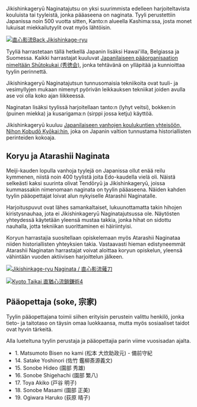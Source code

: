 Jikishinkageryū Naginatajutsu on yksi suurimmista edelleen harjoiteltavista
kouluista tai tyyleistä, jonka pääaseena on naginata. Tyyli perustettiin
Japanissa noin 500 vuotta sitten, Kanto:n alueella Kashima:ssa, josta
monet lukuisat miekkailutyylit ovat myös lähtöisin.

[![直心影流Back Jikishinkage-ryu](https://live.staticflickr.com/2325/1506012722_3082ee8ed5.jpg)](https://www.flickr.com/photos/7762281@N08/1506012722/ "直心影流Back Jikishinkage-ryu / LMHarstad")

Tyyliä harrastetaan tällä hetkellä Japanin lisäksi Hawai'illa, Belgiassa ja
Suomessa. Kaikki harrastajat kuuluvat [Japanilaiseen pääorganisaation nimeltään
Shūtokukai (秀徳会)](http://www.jikishin-naginata.jp/ "Jikishinkageryu Naginatajutsu"),
jonka tehtävänä on ylläpitää ja kunnioittaa tyylin perinnettä.

Jikishinkageryū Naginatajutsun tunnusomaisia tekniikoita ovat tuuli- ja
vesimyllyjen mukaan nimenyt pyörivän leikkauksen tekniikat joiden avulla
ase voi olla koko ajan liikkeessä.

Naginatan lisäksi tyylissä harjoitellaan tanto:n (lyhyt veitsi), bokken:in (puinen miekka) ja
kusarigama:n (sirppi jossa ketju) käyttöä.

Jikishinkageryū kuuluu [Japanilaiseen vanhojen koulukuntien yhteisöön,
Nihon Kobudō Kyōkai:hin](http://www.nihonkobudokyoukai.org/martialarts/059/ "Jikishinkageryu Naginatajutsu - Nihon Kobudo Kyokai"),
joka on Japanin valtion tunnustama historiallisten perinteiden kokoaja.


## Koryu ja Atarashii Naginata

Meiji-kauden lopulla vanhoja tyylejä on Japanissa ollut enää reilu kymmenen, niistä
noin 400 tyylistä joita Edo-kaudella vielä oli. Näistä
selkeästi kaksi suurinta olivat Tendōryū ja Jikishinkageryū, joissa kummassakin
nimenomaan naginata on tyylin pääaseena. Näiden kahden tyylin
pääopettajat loivat alun nykyiselle Atarashii Naginatalle.

Harjoituspuvut ovat lähes samankaltaiset, lukuunottamatta takin hihojen kiristysnauhaa,
jota ei Jikishinkageryū Naginatajutsussa ole.
Näytösten yhteydessä käytetään yleensä mustaa takkia, jonka hihat on sidottu
nauhalla, jotta tekniikan suorittaminen ei häiriintyisi.

Koryun harrastajia suositellaan opiskelemaan myös Atarashii Naginataa niiden historiallisten
yhteyksien takia. Vastaavasti hieman edistyneemmät Atarashii Naginatan harrastajat voivat aloittaa
koryun opiskelun, yleensä vähintään vuoden aktiivisen harjoittelun jälkeen.

[![Jikishinkage-ryu Naginata / 直心影流薙刀](https://live.staticflickr.com/1322/4601612764_5d17fc7209.jpg)](https://www.flickr.com/photos/oroshi/4601612764/ "Jikishinkage-ryu Naginata / 直心影流薙刀 / Richard")

[![Kyoto Taikai 直猶心流鎖鎌術4](https://live.staticflickr.com/2177/2460687895_0217871d1e.jpg)](https://flickr.com/photos/7762281@N08/2460687895 "Kyoto Taikai 直猶心流鎖鎌術4 / LMHarstad")

## Pääopettaja (soke, 宗家)

Tyylin pääopettajana toimii siihen erityisin perustein valittu henkilö,
jonka tieto- ja taitotaso on täysin omaa luokkaansa, mutta myös sosiaaliset taidot
ovat hyvin tärkeitä.

Alla lueteltuna tyylin perustaja ja pääopettajia parin viime vuosisadan ajalta.

-   1\. Matsumoto Bisen no kami (松本 大炊助政元) - 備前守紀
-   14\. Satake Yoshinori (佐竹 鑑柳斎源義文)
-   15\. Sonobe Hideo (園部 秀雄)
-   16\. Sonobe Shigehachi (園部 繁八)
-   17\. Toya Akiko (戸谷 明子)
-   18\. Sonobe Masami (園部 正美)
-   19\. Ogiwara Haruko (荻原 晴子)
